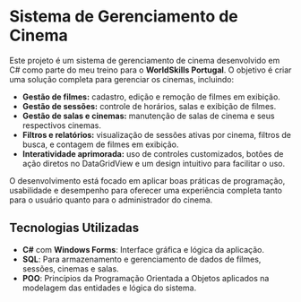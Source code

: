 # Sistema de Gerenciamento de Cinema

Este projeto é um sistema de gerenciamento de cinema desenvolvido em C# como parte do meu treino para o **WorldSkills Portugal**. O objetivo é criar uma solução completa para gerenciar os cinemas, incluindo:

- **Gestão de filmes:** cadastro, edição e remoção de filmes em exibição.
- **Gestão de sessões:** controle de horários, salas e exibição de filmes.
- **Gestão de salas e cinemas:** manutenção de salas de cinema e seus respectivos cinemas.
- **Filtros e relatórios:** visualização de sessões ativas por cinema, filtros de busca, e contagem de filmes em exibição.
- **Interatividade aprimorada:** uso de controles customizados, botões de ação diretos no DataGridView e um design intuitivo para facilitar o uso.

O desenvolvimento está focado em aplicar boas práticas de programação, usabilidade e desempenho para oferecer uma experiência completa tanto para o usuário quanto para o administrador do cinema.

## Tecnologias Utilizadas
- **C#** com **Windows Forms**: Interface gráfica e lógica da aplicação.
- **SQL**: Para armazenamento e gerenciamento de dados de filmes, sessões, cinemas e salas.
- **POO**: Princípios da Programação Orientada a Objetos aplicados na modelagem das entidades e lógica do sistema.
